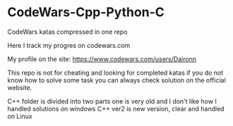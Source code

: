 # CodeWars-Cpp-Python-C
CodeWars katas compressed in one repo

Here I track my progres on codewars.com

My profile on the site:
https://www.codewars.com/users/Daironn

This repo is not for cheating and looking for completed katas if you do not know how to solve some task 
you can always check solution on the official website.

C++ folder is divided into two parts one is very old and I don't like how I handled solutions on windows
C++ ver2 is new version, clear and handled on Linux
